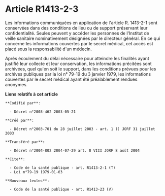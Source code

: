 # Article R1413-2-3

Les informations communiquées en application de l'article R. 1413-2-1 sont conservées dans des conditions de lieu ou de
support préservant leur confidentialité. Seules peuvent y accéder les personnes de l'Institut de veille sanitaire
nominativement désignées par le directeur général. En ce qui concerne les informations couvertes par le secret médical, cet
accès est placé sous la responsabilité d'un médecin.

Après écoulement du délai nécessaire pour atteindre les finalités ayant justifié leur collecte et leur conservation, les
informations précitées sont archivées, quel qu'en soit le support, dans les conditions prévues pour les archives publiques
par la loi n° 79-19 du 3 janvier 1979, les informations couvertes par le secret médical ayant été préalablement rendues
anonymes.

**Liens relatifs à cet article**

	**Codifié par**:

	  - Décret n°2003-462 2003-05-21

	**Créé par**:

	  - Décret n°2003-701 du 28 juillet 2003 - art. 1 () JORF 31 juillet 2003

	**Transféré par**:

	  - Décret n°2004-802 2004-07-29 art. 8 VIII JORF 8 août 2004

	**Cite**:

	  - Code de la santé publique - art. R1413-2-1 (T)
	  - Loi n°79-19 1979-01-03

	**Nouveaux textes**:

	  - Code de la santé publique - art. R1413-23 (V)

